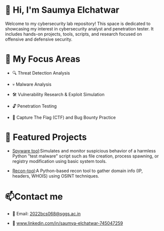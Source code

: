# 👋 Hi, I'm Saumya Elchatwar
Welcome to my cybersecurity lab repository! This space is dedicated to showcasing my interest in  cybersecurity analyst and  penetration tester. It includes hands-on projects, tools, scripts, and research focused on offensive and defensive security.
# 🧰 My Focus Areas  
- 🔍 Threat Detection Analysis

- 💀 Malware Analysis

- 🛠 Vulnerability Research & Exploit Simulation

- 🔓 Penetration Testing   

- 🎯 Capture The Flag (CTF) and Bug Bounty Practice

# 🚀 Featured Projects
  - [Spyware tool](https://github.com/saumya103/Spyware-tool.git):Simulates and monitor suspicious behavior of a harmless Python "test malware" script such as file creation, process spawning, or registry modification using basic system tools. 

  - [Recon-tool](https://github.com/saumya103/recon-tool.git):A Python-based recon tool to gather domain info (IP, headers, WHOIS) using OSINT techniques. 

  
# 📫Contact me

- 📧 Email: 2022bcs068@sggs.ac.in
 
- 🔗 www.linkedin.com/in/saumya-elchatwar-745047259
